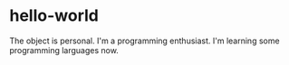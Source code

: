 # hello-world
The object is personal.
I'm a programming enthusiast.
I'm learning some programming larguages now.

